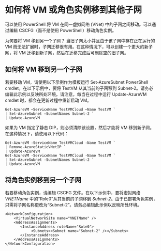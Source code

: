 <properties 
   pageTitle="如何将 VM 或角色实例移到其他子网"
   description="了解如何将 VM 和角色实例移到其他子网"
   services="virtual-network"
   documentationCenter="na"
   authors="telmosampaio"
   manager="carolz"
   editor="tysonn"/>  

<tags 
   ms.service="virtual-network"
   ms.date="09/04/2015"
   wacn.date=""/>

# 如何将 VM 或角色实例移到其他子网

可以使用 PowerShell 将 VM 在同一虚拟网络 (VNet) 中的子网之间移动。可以通过编辑 CSCFG（而不是使用 PowerShell）移动角色实例。

为何要将 VM 移到另一个子网？ 当旧子网太小并且由于该子网中存在正在运行的 VM 而无法扩展时，子网迁移很有用。在这种情况下，可以创建一个更大的新子网，将 VM 迁移到新子网，然后在迁移完成后可删除空的旧子网。

## 如何将 VM 移到另一个子网

若要移动 VM，请使用以下示例作为模板运行 Set-AzureSubnet PowerShell cmdlet。在以下示例中，要将 TestVM 从其当前的子网移到 Subnet-2。请务必编辑此示例以反映所处环境。请注意，每当在过程中运行 Update-AzureVM cmdlet 时，都会在更新过程中重新启动 VM。

	Get-AzureVM –ServiceName TestVMCloud –Name TestVM `
	| Set-AzureSubnet –SubnetNames Subnet-2 `
	| Update-AzureVM

如果为 VM 指定了静态 DIP，则必须清除该设置，然后才能将 VM 移到新子网。在这种情况下，请使用以下代码：

	Get-AzureVM -ServiceName TestVMCloud -Name TestVM `
	| Remove-AzureStaticVNetIP `
	| Update-AzureVM
	Get-AzureVM -ServiceName TestVMCloud -Name TestVM `
	| Set-AzureSubnet -SubnetNames Subnet-2 `
	| Update-AzureVM

## 将角色实例移到另一个子网

若要移动角色实例，请编辑 CSCFG 文件。在以下示例中，要将虚拟网络 *VNETName* 中的“Role0”从其当前的子网移到 *Subnet-2*。由于已部署角色实例，只需将子网名称更改为“Subnet-2”。请务必编辑此示例以反映所处环境。

	<NetworkConfiguration>
	    <VirtualNetworkSite name="VNETName" />
	    <AddressAssignments>
	       <InstanceAddress roleName="Role0">
	            <Subnets><Subnet name="Subnet-2" /></Subnets>
	       </InstanceAddress>
	    </AddressAssignments>
	</NetworkConfiguration> 

<!---HONumber=Mooncake_Quality_Review_1202_2016-->
